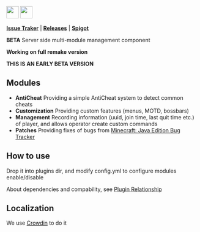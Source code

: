 <a href="https://modrinth.com/plugin/general"><img height="32" width="32" src="https://cdn.simpleicons.org/modrinth" /></a>
<a href="https://afternode.gitbook.io/general"><img height="32" width="32" src="https://cdn.simpleicons.org/gitbook" /></a>

**[Issue Traker](https://github.com/AFterNode/GeneralPublic/issues)** |
**[Releases](https://github.com/AFterNode/GeneralPublic/releases)** |
**[Spigot](https://www.spigotmc.org/resources/general.111381/)**

**BETA** Server side multi-module management component

**Working on full remake version**

**THIS IS AN EARLY BETA VERSION**

## Modules

- **AntiCheat** Providing a simple AntiCheat system to detect common cheats
- **Customization** Providing custom features (menus, MOTD, bossbars)
- **Management** Recording information (uuid, join time, last quit time etc.) of player, and allows operator create custom commands
- **Patches** Providing fixes of bugs from [Minecraft: Java Edition Bug Tracker](https://bugs.mojang.com/projects/MC/summary)

## How to use

Drop it into plugins dir, and modify config.yml to configure modules enable/disable

About dependencies and compability, see [Plugin Relationship](https://afternode.gitbook.io/general/plugin-relationship)

## Localization

We use [Crowdin](https://crowdin.com/project/mc-general) to do it
